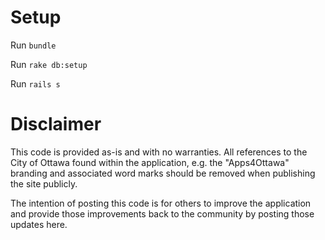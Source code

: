 # Setup

Run `bundle`

Run `rake db:setup`

Run `rails s`


# Disclaimer

This code is provided as-is and with no warranties.  All references to the City of Ottawa found within the application, e.g. the "Apps4Ottawa" branding and associated word marks should be removed when publishing the site publicly.  

The intention of posting this code is for others to improve the application and provide those improvements back to the community by posting those updates here.
